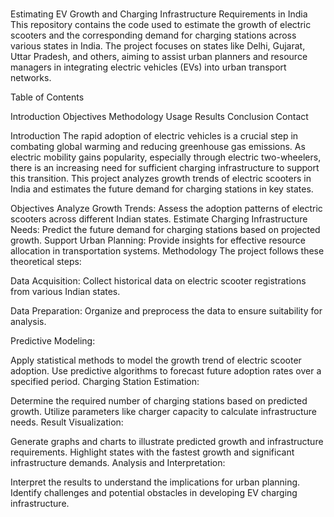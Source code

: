 # 
Estimating EV Growth and Charging Infrastructure Requirements in India
This repository contains the code used to estimate the growth of electric scooters and the corresponding demand for charging stations across various states in India. The project focuses on states like Delhi, Gujarat, Uttar Pradesh, and others, aiming to assist urban planners and resource managers in integrating electric vehicles (EVs) into urban transport networks.

Table of Contents

Introduction 
Objectives
Methodology
Usage
Results
Conclusion
Contact

Introduction
The rapid adoption of electric vehicles is a crucial step in combating global warming and reducing greenhouse gas emissions. As electric mobility gains popularity, especially through electric two-wheelers, there is an increasing need for sufficient charging infrastructure to support this transition. This project analyzes growth trends of electric scooters in India and estimates the future demand for charging stations in key states.

Objectives
Analyze Growth Trends: Assess the adoption patterns of electric scooters across different Indian states.
Estimate Charging Infrastructure Needs: Predict the future demand for charging stations based on projected growth.
Support Urban Planning: Provide insights for effective resource allocation in transportation systems.
Methodology
The project follows these theoretical steps:

Data Acquisition: Collect historical data on electric scooter registrations from various Indian states.

Data Preparation: Organize and preprocess the data to ensure suitability for analysis.

Predictive Modeling:

Apply statistical methods to model the growth trend of electric scooter adoption.
Use predictive algorithms to forecast future adoption rates over a specified period.
Charging Station Estimation:

Determine the required number of charging stations based on predicted growth.
Utilize parameters like charger capacity to calculate infrastructure needs.
Result Visualization:

Generate graphs and charts to illustrate predicted growth and infrastructure requirements.
Highlight states with the fastest growth and significant infrastructure demands.
Analysis and Interpretation:

Interpret the results to understand the implications for urban planning.
Identify challenges and potential obstacles in developing EV charging infrastructure.
